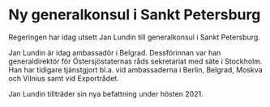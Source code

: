 # Ny generalkonsul i Sankt Petersburg

Regeringen har idag utsett Jan Lundin till generalkonsul i Sankt Petersburg.

Jan Lundin är idag ambassadör i Belgrad. Dessförinnan var han generaldirektör för Östersjöstaternas råds sekretariat med säte i Stockholm. Han har tidigare tjänstgjort bl.a. vid ambassaderna i Berlin, Belgrad, Moskva och Vilnius samt vid Exportrådet.

Jan Lundin tillträder sin nya befattning under hösten 2021.
